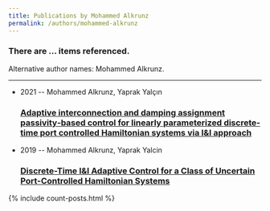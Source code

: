 ```yaml
---
title: Publications by Mohammed Alkrunz
permalink: /authors/mohammed-alkrunz
---
```


<h3 id="number-posts">There are ... items referenced.</h3>
<p id='info-authors'>Alternative author names: Mohammed Alkrunz.</p>
<hr />
<ul class="post-list">
<li><span class='post-meta'>2021 -- Mohammed Alkrunz, Yaprak Yalçın</span><h3><a class='post-link' href="{{ site.baseurl }}/adaptive-interconnection-and-damping-assignment-passivity-based-control-for-linearly-parameterized-scp-discrete-time-scp-port-controlled-hamiltonian-systems-via-i-amp-i-approach">Adaptive interconnection and damping assignment passivity‐based control for linearly parameterized <scp>discrete‐time</scp> port controlled Hamiltonian systems via I&amp;I approach</a></h3></li>
<li><span class='post-meta'>2019 -- Mohammed Alkrunz, Yaprak Yalcin</span><h3><a class='post-link' href="{{ site.baseurl }}/discrete-time-i-amp-i-adaptive-control-for-a-class-of-uncertain-port-controlled-hamiltonian-systems">Discrete-Time I&amp;I Adaptive Control for a Class of Uncertain Port-Controlled Hamiltonian Systems</a></h3></li>

</ul>
{% include count-posts.html %}
